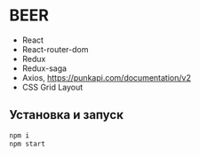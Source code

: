 # BEER

* React
* React-router-dom
* Redux
* Redux-saga
* Axios, https://punkapi.com/documentation/v2
* CSS Grid Layout

## Установка и запуск
```bash
npm i
npm start
```
